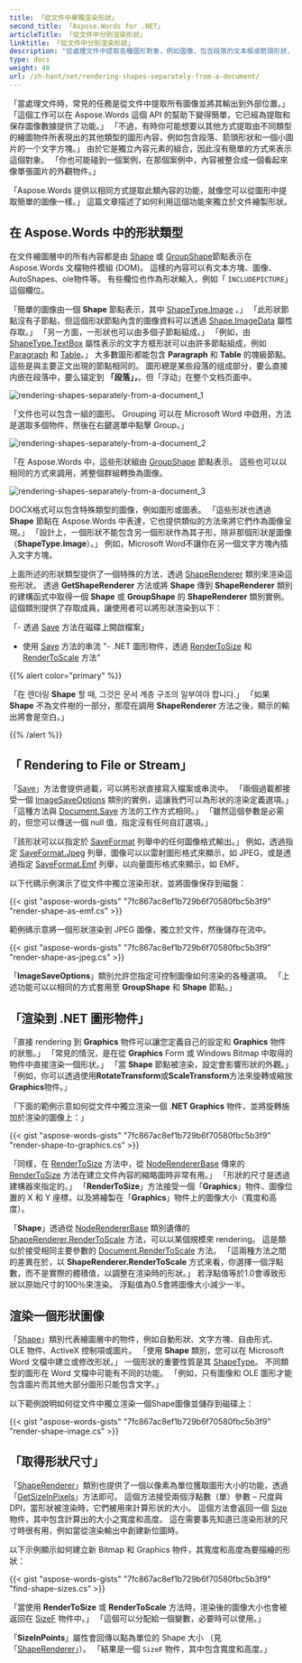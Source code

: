 ```yaml
---
title: 「從文件中單獨渲染形狀」
second_title: 「Aspose.Words for .NET」
articleTitle: 「從文件中分別渲染形狀」
linktitle: 「從文件中分別渲染形狀」
description: "從處理文件中提取各種圖形對象，例如圖像、包含段落的文本框或箭頭形狀，然後使用 C# 將它們輸出到外部位置。"
type: docs
weight: 40
url: /zh-hant/net/rendering-shapes-separately-from-a-document/
---
```


「當處理文件時，常見的任務是從文件中提取所有圖像並將其輸出到外部位置。」 「這個工作可以在 Aspose.Words 這個 API 的幫助下變得簡單，它已經為提取和保存圖像數據提供了功能。」 「不過，有時你可能想要以其他方式提取由不同類型的繪圖物件所表現出的其他類型的圖形內容，例如包含段落、箭頭形狀和一個小圖片的一个文字方塊。」 由於它是獨立內容元素的組合，因此沒有簡單的方式來表示這個對象。 「你也可能碰到一個案例，在那個案例中，內容被整合成一個看起來像單張圖片的外觀物件。」

「Aspose.Words 提供以相同方式提取此類內容的功能，就像您可以從圖形中提取簡單的圖像一樣。」 這篇文章描述了如何利用這個功能來獨立於文件繪製形狀。

## 在 Aspose.Words 中的形狀類型

在文件繪圖層中的所有內容都是由 [Shape](https://reference.aspose.com/words/net/aspose.words.drawing/shape/) 或 [GroupShape](https://reference.aspose.com/words/net/aspose.words.drawing/groupshape/)節點表示在 Aspose.Words 文檔物件模組 (DOM)。 這樣的內容可以有文本方塊、圖像、AutoShapes、ole物件等。 有些欄位也作為形狀輸入，例如「 `INCLUDEPICTURE`」這個欄位。

「簡單的圖像由一個 **Shape** 節點表示，其中 [ShapeType.Image](https://reference.aspose.com/words/net/aspose.words.drawing/shapetype/) 。」 「此形狀節點沒有子節點，但這個形狀節點內含的圖像資料可以透過 [Shape.ImageData](https://reference.aspose.com/words/net/aspose.words.drawing/shape/imagedata/) 屬性存取。」 「另一方面，一形狀也可以由多個子節點組成。」 「例如，由 [ShapeType.TextBox](https://reference.aspose.com/words/net/aspose.words.drawing/shapetype/) 屬性表示的文字方框形狀可以由許多節點組成，例如 [Paragraph](https://reference.aspose.com/words/net/aspose.words/paragraph/) 和 [Table](https://reference.aspose.com/words/net/aspose.words.tables/table/)。」 大多數圖形都能包含 **Paragraph** 和 **Table** 的塊級節點。 這些是與主要正文出現的節點相同的。 圖形總是某些段落的组成部分，要么直接内嵌在段落中，要么锚定到 **「段落」，**。但「浮动」在整个文档页面中。

![rendering-shapes-separately-from-a-document_1](rendering-shapes-separately-from-a-document-1.png)

「文件也可以包含一組的圖形。 Grouping 可以在 Microsoft Word 中啟用，方法是選取多個物件，然後在右鍵選單中點擊 Group。」

![rendering-shapes-separately-from-a-document_2](rendering-shapes-separately-from-a-document-2.png)

「在 Aspose.Words 中，這些形狀組由 [GroupShape](https://reference.aspose.com/words/net/aspose.words.drawing/groupshape/) 節點表示。 這些也可以以相同的方式來調用，將整個群組轉換為圖像。

![rendering-shapes-separately-from-a-document_3](rendering-shapes-separately-from-a-document-3.png)

DOCX格式可以包含特殊類型的圖像，例如圖形或圖表。 「這些形狀也透過 **Shape** 節點在 Aspose.Words 中表達，它也提供類似的方法來將它們作為圖像呈現。」 「設計上，一個形狀不能包含另一個形狀作為其子形，除非那個形狀是圖像（**ShapeType.Image**）。」 例如，Microsoft Word不讓你在另一個文字方塊內插入文字方塊。

上面所述的形狀類型提供了一個特殊的方法，透過 [ShapeRenderer](https://reference.aspose.com/words/net/aspose.words.rendering/shaperenderer/) 類別來渲染這些形狀。 透過 **GetShapeRenderer** 方法或將 **Shape** 傳到 **ShapeRenderer** 類別的建構函式中取得一個 **Shape** 或 **GroupShape** 的 **ShapeRenderer** 類別實例。 這個類別提供了存取成員，讓使用者可以將形狀渲染到以下：

「- 透過 [Save](https://reference.aspose.com/words/net/aspose.words.rendering/noderendererbase/save/) 方法在磁碟上開啟檔案」
- 使用 [Save](https://reference.aspose.com/words/net/aspose.words.rendering/noderendererbase/save/) 方法的串流
"- .NET 圖形物件，透過 [RenderToSize](https://reference.aspose.com/words/net/aspose.words.rendering/noderendererbase/rendertosize/) 和 [RenderToScale](https://reference.aspose.com/words/net/aspose.words.rendering/noderendererbase/rendertoscale/) 方法"

{{% alert color="primary" %}}

「在 렌더링 **Shape** 할 때, 그것은 문서 계층 구조의 일부여야 합니다.」 「如果 **Shape** 不為文件樹的一部分，那麼在調用 **ShapeRenderer** 方法之後，顯示的輸出將會是空白。」

{{% /alert %}}

## 「 Rendering to File or Stream」

「[Save](https://reference.aspose.com/words/net/aspose.words.rendering/noderendererbase/save/)」方法會提供過載，可以將形狀直接寫入檔案或串流中。 「兩個過載都接受一個 [ImageSaveOptions](https://reference.aspose.com/words/net/aspose.words.saving/imagesaveoptions/) 類別的實例，這讓我們可以為形状的渲染定義選項。」 「這種方法與 [Document.Save](https://reference.aspose.com/words/net/aspose.words/document/save/#save) 方法的工作方式相同。」 「雖然這個參數是必需的，但您可以傳送一個 null 值，指定沒有任何自訂選項。」

「該形狀可以以指定於 [SaveFormat](https://reference.aspose.com/words/net/aspose.words/saveformat/) 列舉中的任何圖像格式輸出。」 例如，透過指定 [SaveFormat.Jpeg](https://reference.aspose.com/words/net/aspose.words/saveformat/) 列舉，圖像可以以雷射圖形格式來顯示，如 JPEG，或是透過指定 [SaveFormat.Emf](https://reference.aspose.com/words/net/aspose.words/saveformat/) 列舉，以向量圖形格式來顯示，如 EMF。

以下代碼示例演示了從文件中獨立渲染形狀，並將圖像保存到磁盤：

{{< gist "aspose-words-gists" "7fc867ac8ef1b729b6f70580fbc5b3f9" "render-shape-as-emf.cs" >}}

範例碼示意將一個形狀渲染到 JPEG 圖像，獨立於文件，然後儲存在流中。

{{< gist "aspose-words-gists" "7fc867ac8ef1b729b6f70580fbc5b3f9" "render-shape-as-jpeg.cs" >}}

「**ImageSaveOptions**」類別允許您指定可控制圖像如何渲染的各種選項。 「上述功能可以以相同的方式套用至 **GroupShape** 和 **Shape** 節點。」

## 「渲染到 .NET 圖形物件」

「直接 rendering 到 **Graphics** 物件可以讓您定義自己的設定和 **Graphics** 物件的狀態。」 「常見的情況，是在從 **Graphics** Form 或 Windows Bitmap 中取得的物件中直接渲染一個形状。」 「當 **Shape** 節點被渲染，設定會影響形狀的外觀。」 「例如，你可以透過使用**RotateTransform**或**ScaleTransform**方法來旋轉或縮放**Graphics**物件。」

「下面的範例示意如何從文件中獨立渲染一個 .**NET Graphics** 物件，並將旋轉施加於渲染的圖像上：」

{{< gist "aspose-words-gists" "7fc867ac8ef1b729b6f70580fbc5b3f9" "render-shape-to-graphics.cs" >}}

「同樣，在 [RenderToSize](https://reference.aspose.com/words/net/aspose.words/document/rendertosize/) 方法中，從 [NodeRendererBase](https://reference.aspose.com/words/net/aspose.words.rendering/noderendererbase/) 傳來的 [RenderToSize](https://reference.aspose.com/words/net/aspose.words.rendering/noderendererbase/rendertosize/) 方法在建立文件內容的縮略圖時非常有用。」 「形狀的尺寸是透過建構器來指定的。」 「**RenderToSize**」方法接受一個「**Graphics**」物件、圖像位置的 X 和 Y 座標，以及將繪製在「**Graphics**」物件上的圖像大小（寬度和高度）。

「**Shape**」透過從 [NodeRendererBase](https://reference.aspose.com/words/net/aspose.words.rendering/noderendererbase/) 類別遺傳的 [ShapeRenderer.RenderToScale](https://reference.aspose.com/words/net/aspose.words.rendering/noderendererbase/rendertoscale/) 方法，可以以某個規模來 rendering。 這是類似於接受相同主要參數的 [Document.RenderToScale](https://reference.aspose.com/words/net/aspose.words/document/rendertoscale/) 方法。 「這兩種方法之間的差異在於，以 **ShapeRenderer.RenderToScale** 方式來看，你選擇一個浮點數，而不是實際的體積值，以調整在渲染時的形狀。」 若浮點值等於1.0會導致形狀以原始尺寸的100％來渲染。 浮點值為0.5會將圖像大小減少一半。

## 渲染一個形狀圖像

「[Shape](https://reference.aspose.com/words/net/aspose.words.drawing/shape/)」類別代表繪圖層中的物件，例如自動形狀、文字方塊、自由形式、 OLE 物件、ActiveX 控制項或圖片。 「使用 **Shape** 類別，您可以在 Microsoft Word 文檔中建立或修改形狀。」 一個形狀的重要性質是其 [ShapeType](https://reference.aspose.com/words/net/aspose.words.drawing/shape/base/properties/shapetype)。 不同類型的圖形在 Word 文檔中可能有不同的功能。 「例如，只有圖像和 OLE 圖形才能包含圖片而其他大部分圖形只能包含文字。」

以下範例說明如何從文件中獨立渲染一個Shape圖像並儲存到磁碟上：

{{< gist "aspose-words-gists" "7fc867ac8ef1b729b6f70580fbc5b3f9" "render-shape-image.cs" >}}

## 「取得形狀尺寸」

「[ShapeRenderer](https://reference.aspose.com/words/net/aspose.words.rendering/shaperenderer/)」類別也提供了一個以像素為單位獲取圖形大小的功能，透過「[GetSizeInPixels](https://reference.aspose.com/words/net/aspose.words.rendering/noderendererbase/getsizeinpixels/)」方法即可。 這個方法接受兩個浮點數（單）參數 – 尺度與DPI，當形狀被渲染時，它們被用來計算形状的大小。 這個方法會返回一個 [Size](https://reference.aspose.com/words/net/aspose.words.rendering/noderendererbase/getsizeinpixels/) 物件，其中包含計算出的大小之寬度和高度。 這在需要事先知道已渲染形狀的尺寸時很有用，例如當從渲染輸出中創建新位圖時。

以下示例顯示如何建立新 Bitmap 和 Graphics 物件，其寬度和高度為要描繪的形狀：

{{< gist "aspose-words-gists" "7fc867ac8ef1b729b6f70580fbc5b3f9" "find-shape-sizes.cs" >}}

「當使用 **RenderToSize** 或 **RenderToScale** 方法時，渲染後的圖像大小也會被返回在 [SizeF](https://reference.aspose.com/words/net/aspose.words.rendering/noderendererbase/rendertoscale/) 物件中。」 「這個可以分配給一個變數，必要時可以使用。」

「**SizeInPoints**」屬性會回傳以點為單位的 Shape 大小 （見「[ShapeRenderer](https://reference.aspose.com/words/net/aspose.words.rendering/shaperenderer/)」）。 「結果是一個 `SizeF` 物件，其中包含寬度和高度。」
